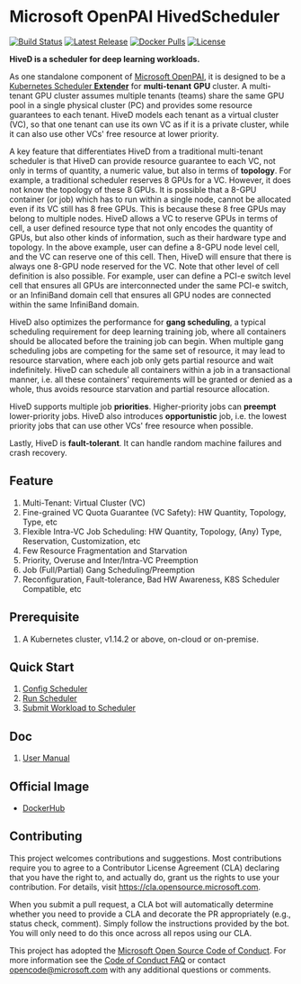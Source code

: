 # Microsoft OpenPAI HivedScheduler

[![Build Status](https://github.com/microsoft/hivedscheduler/workflows/build/badge.svg?branch=master&event=push)](https://github.com/microsoft/hivedscheduler/actions?query=workflow%3Abuild+branch%3Amaster+event%3Apush)
[![Latest Release](https://img.shields.io/github/release/microsoft/hivedscheduler.svg)](https://github.com/microsoft/hivedscheduler/releases/latest)
[![Docker Pulls](https://img.shields.io/docker/pulls/hivedscheduler/hivedscheduler.svg)](https://hub.docker.com/u/hivedscheduler)
[![License](https://img.shields.io/github/license/microsoft/hivedscheduler.svg)](https://github.com/microsoft/hivedscheduler/blob/master/LICENSE)

**HiveD is a scheduler for deep learning workloads.**

As one standalone component of [Microsoft OpenPAI](https://github.com/microsoft/pai), it is designed to be a [Kubernetes Scheduler **Extender**](https://github.com/kubernetes/community/blob/master/contributors/design-proposals/scheduling/scheduler_extender.md) for **multi-tenant** **GPU** cluster. A multi-tenant GPU cluster assumes multiple tenants (teams) share the same GPU pool in a single physical cluster (PC) and provides some resource guarantees to each tenant. HiveD models each tenant as a virtual cluster (VC), so that one tenant can use its own VC as if it is a private cluster, while it can also use other VCs' free resource at lower priority. 

A key feature that differentiates HiveD from a traditional multi-tenant scheduler is that HiveD can provide resource guarantee to each VC, not only in terms of quantity, a numeric value, but also in terms of **topology**. For example, a traditional scheduler reserves 8 GPUs for a VC. However, it does not know the topology of these 8 GPUs. It is possible that a 8-GPU container (or job) which has to run within a single node, cannot be allocated even if its VC still has 8 free GPUs. This is because these 8 free GPUs may belong to multiple nodes. HiveD allows a VC to reserve GPUs in terms of cell, a user defined resource type that not only encodes the quantity of GPUs, but also other kinds of information, such as their hardware type and topology. In the above example, user can define a 8-GPU node level cell, and the VC can reserve one of this cell. Then, HiveD will ensure that there is always one 8-GPU node reserved for the VC. Note that other level of cell definition is also possible. For example, user can define a PCI-e switch level cell that ensures all GPUs are interconnected under the same PCI-e switch, or an InfiniBand domain cell that ensures all GPU nodes are connected within the same InfiniBand domain.

HiveD also optimizes the performance for **gang scheduling**, a typical scheduling requirement for deep learning training job, where all containers should be allocated before the training job can begin. When multiple gang scheduling jobs are competing for the same set of resource, it may lead to resource starvation, where each job only gets partial resource and wait indefinitely. HiveD can schedule all containers within a job in a transactional manner, i.e. all these containers' requirements will be granted or denied as a whole, thus avoids resource starvation and partial resource allocation.

HiveD supports multiple job **priorities**. Higher-priority jobs can **preempt** lower-priority jobs. HiveD also introduces **opportunistic** job, i.e. the lowest priority jobs that can use other VCs' free resource when possible.

Lastly, HiveD is **fault-tolerant**. It can handle random machine failures and crash recovery.

## Feature
1. Multi-Tenant: Virtual Cluster (VC)
2. Fine-grained VC Quota Guarantee (VC Safety): HW Quantity, Topology, Type, etc
3. Flexible Intra-VC Job Scheduling: HW Quantity, Topology, (Any) Type, Reservation, Customization, etc
4. Few Resource Fragmentation and Starvation
5. Priority, Overuse and Inter/Intra-VC Preemption
6. Job (Full/Partial) Gang Scheduling/Preemption
7. Reconfiguration, Fault-tolerance, Bad HW Awareness, K8S Scheduler Compatible, etc

## Prerequisite
1. A Kubernetes cluster, v1.14.2 or above, on-cloud or on-premise.

## Quick Start
1. [Config Scheduler](doc/user-manual.md#ConfigQuickStart)
2. [Run Scheduler](example/run)
3. [Submit Workload to Scheduler](example/request)

## Doc
1. [User Manual](doc/user-manual.md)

## Official Image
* [DockerHub](https://hub.docker.com/u/hivedscheduler)

## Contributing

This project welcomes contributions and suggestions.  Most contributions require you to agree to a
Contributor License Agreement (CLA) declaring that you have the right to, and actually do, grant us
the rights to use your contribution. For details, visit https://cla.opensource.microsoft.com.

When you submit a pull request, a CLA bot will automatically determine whether you need to provide
a CLA and decorate the PR appropriately (e.g., status check, comment). Simply follow the instructions
provided by the bot. You will only need to do this once across all repos using our CLA.

This project has adopted the [Microsoft Open Source Code of Conduct](https://opensource.microsoft.com/codeofconduct/).
For more information see the [Code of Conduct FAQ](https://opensource.microsoft.com/codeofconduct/faq/) or
contact [opencode@microsoft.com](mailto:opencode@microsoft.com) with any additional questions or comments.
